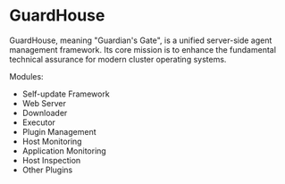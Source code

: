 # GuardHouse

GuardHouse, meaning "Guardian's Gate", is a unified server-side agent management framework. Its core mission is to enhance the fundamental technical assurance for modern cluster operating systems.

Modules:

- Self-update Framework
- Web Server
- Downloader
- Executor
- Plugin Management
- Host Monitoring
- Application Monitoring
- Host Inspection
- Other Plugins
